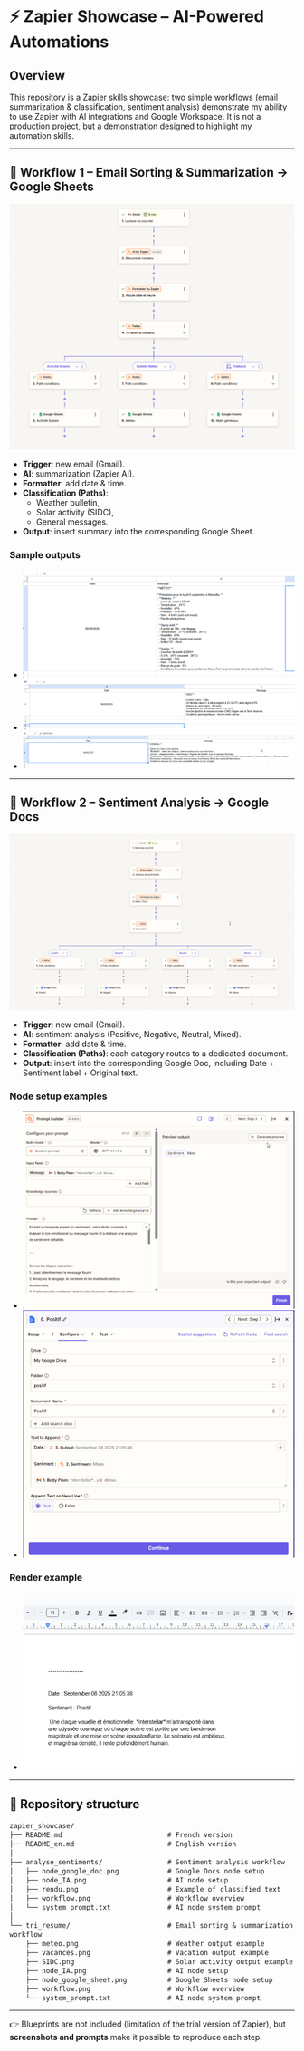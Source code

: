 # ⚡ Zapier Showcase – AI-Powered Automations

## Overview

This repository is a Zapier skills showcase: two simple workflows (email summarization & classification, sentiment analysis) demonstrate my ability to use Zapier with AI integrations and Google Workspace.
It is not a production project, but a demonstration designed to highlight my automation skills. 

---

## 🔹 Workflow 1 – Email Sorting & Summarization → Google Sheets

![Workflow](tri_resume/workflow.png)

- **Trigger**: new email (Gmail).  
- **AI**: summarization (Zapier AI).  
- **Formatter**: add date & time.  
- **Classification (Paths)**:  
  - Weather bulletin,  
  - Solar activity (SIDC),  
  - General messages.  
- **Output**: insert summary into the corresponding Google Sheet.  

### Sample outputs
- ![Weather](tri_resume/meteo.png)  
- ![SIDC](tri_resume/SIDC.png)  
- ![Vacation](tri_resume/vacances.png)  

---

## 🔹 Workflow 2 – Sentiment Analysis → Google Docs

![Workflow](analyse_sentiments/workflow.png)

- **Trigger**: new email (Gmail).  
- **AI**: sentiment analysis (Positive, Negative, Neutral, Mixed).  
- **Formatter**: add date & time.  
- **Classification (Paths)**: each category routes to a dedicated document.  
- **Output**: insert into the corresponding Google Doc, including Date + Sentiment label + Original text.  

### Node setup examples
- ![Node AI](analyse_sentiments/node_IA.png)  
- ![Node Google Docs](analyse_sentiments/node_google_doc.png)  

### Render example
- ![Sentiment output](analyse_sentiments/rendu.png)  

---

## 💾 Repository structure

```
zapier_showcase/
├── README.md                          # French version
├── README_en.md                       # English version
│
├── analyse_sentiments/                # Sentiment analysis workflow
│   ├── node_google_doc.png            # Google Docs node setup
│   ├── node_IA.png                    # AI node setup
│   ├── rendu.png                      # Example of classified text
│   ├── workflow.png                   # Workflow overview
│   └── system_prompt.txt              # AI node system prompt
│
└── tri_resume/                        # Email sorting & summarization workflow
    ├── meteo.png                      # Weather output example
    ├── vacances.png                   # Vacation output example
    ├── SIDC.png                       # Solar activity output example
    ├── node_IA.png                    # AI node setup
    ├── node_google_sheet.png          # Google Sheets node setup
    ├── workflow.png                   # Workflow overview
    └── system_prompt.txt              # AI node system prompt
```

---

👉 Blueprints are not included (limitation of the trial version of Zapier), but **screenshots and prompts** make it possible to reproduce each step.
